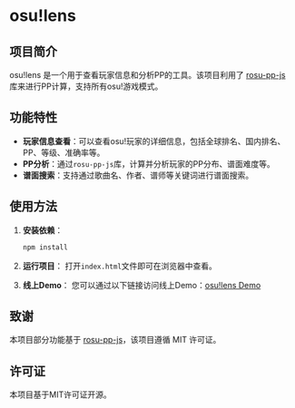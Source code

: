 # osu!lens
 
## 项目简介

osu!lens 是一个用于查看玩家信息和分析PP的工具。该项目利用了 [rosu-pp-js](https://github.com/MaxOhn/rosu-pp-js) 库来进行PP计算，支持所有osu!游戏模式。

## 功能特性

- **玩家信息查看**：可以查看osu!玩家的详细信息，包括全球排名、国内排名、PP、等级、准确率等。
- **PP分析**：通过`rosu-pp-js`库，计算并分析玩家的PP分布、谱面难度等。
- **谱面搜索**：支持通过歌曲名、作者、谱师等关键词进行谱面搜索。

## 使用方法

1. **安装依赖**：
   ```bash
   npm install
   ```

2. **运行项目**：
   打开`index.html`文件即可在浏览器中查看。

3. **线上Demo**：
   您可以通过以下链接访问线上Demo：[osu!lens Demo](https://osulens.netlify.app)

## 致谢

本项目部分功能基于 [rosu-pp-js](https://github.com/MaxOhn/rosu-pp-js)，该项目遵循 MIT 许可证。

## 许可证

本项目基于MIT许可证开源。
